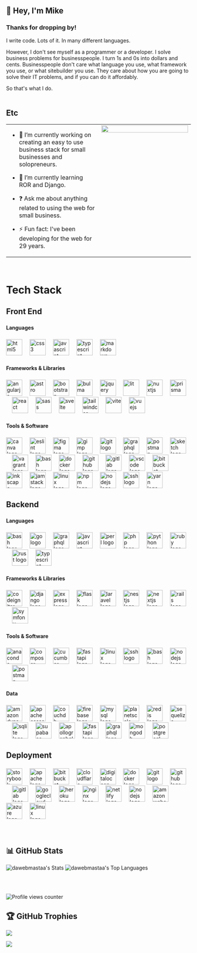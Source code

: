 ## 👋  Hey, I'm Mike   
  
### Thanks for dropping by!  
I write code. Lots of it. In many different languages.

However, I don't see myself as a programmer or a developer. I solve business problems for businesspeople. I turn 1s and 0s into dollars and cents. Businesspeople don't care what language you use, what framework you use, or what sitebuilder you use. They care about how you are going to solve their IT problems, and if you can do it affordably.

So that's what I do.  
<br/>  
## Etc 
<table><tr><td valign="top" width="50%">

- 🔭 I’m currently working on creating an easy to use business stack for small businesses and solopreneurs.  
  

- 🌱 I’m currently learning ROR and Django.  
  

- ❓ Ask me about anything related to using the web for small business.  
  

- ⚡ Fun fact: I've been developing for the web for 29 years.  


</td><td valign="top" width="50%">

<div align="center">
<img src="https://img.freepik.com/free-photo/programming-background-concept_23-2150170152.jpg?t=st=1736409252~exp=1736412852~hmac=77660d5c54c5197245a6c9b207bfe37ca8a8a8c0e11789812e7f89eb44d71e13&w=2000" align="center" style="width: 100%" />
</div>  


</td></tr></table>  

<br/>  

# Tech Stack

## Front End

###

#### Languages

###

<div align="left">
  <img src="https://cdn.jsdelivr.net/gh/devicons/devicon/icons/html5/html5-original.svg" height="44" alt="html5" title="HTML"  />
  <img width="12" />
  <img src="https://cdn.jsdelivr.net/gh/devicons/devicon/icons/css3/css3-original.svg" height="44" alt="css3" title="CSS"  />
  <img width="12" />
  <img src="https://cdn.jsdelivr.net/gh/devicons/devicon/icons/javascript/javascript-original.svg" height="44" alt="javascript" title="JavaScript"  />
  <img width="12" />
  <img src="https://cdn.jsdelivr.net/gh/devicons/devicon/icons/typescript/typescript-original.svg" height="44" alt="typescript" title="TypeScript"  />
  <img width="12" />
  <img src="https://skillicons.dev/icons?i=md" height="44" alt="markdown" title="Markdown & MDX"  />
</div>

###

<h4 align="left">Frameworks & Libraries</h4>

###

<div align="left">
  <img src="https://cdn.jsdelivr.net/gh/devicons/devicon/icons/angularjs/angularjs-original.svg" height="44" alt="angularjs" title="Angular"  />
  <img width="12" />
  <img src="https://skillicons.dev/icons?i=astro" height="44" alt="astro" title="Astro"  />
  <img width="12" />
  <img src="https://cdn.jsdelivr.net/gh/devicons/devicon/icons/bootstrap/bootstrap-original-wordmark.svg" height="44" alt="bootstrap" title="Bootstrap"  />
  <img width="12" />
  <img src="https://cdn.jsdelivr.net/gh/devicons/devicon/icons/bulma/bulma-plain.svg" height="44" alt="bulma" title="Bulma"  />
  <img width="12" />
  <!--
  <img src="https://cdn.jsdelivr.net/gh/devicons/devicon/icons/eleventy/eleventy-original.svg" height="44" alt="eleventy" title="Eleventy"  />
  <img width="12" />
  <img src="https://skillicons.dev/icons?i=ember" height="44" alt="ember" title="Ember" />
  <img width="12" />
  -->
  <img src="https://cdn.jsdelivr.net/gh/devicons/devicon/icons/jquery/jquery-plain-wordmark.svg" height="44" alt="jquery" title="jQuery" />
  <img width="12" />
  <!--
  <img src="https://cdn.jsdelivr.net/gh/devicons/devicon/icons/less/less-plain-wordmark.svg" height="44" alt="less" title="LESS"  />
  <img width="12" />
  -->
  <img src="https://skillicons.dev/icons?i=lit" height="44" alt="lit" title="Lit"  />
  <img width="12" />
  <img src="https://skillicons.dev/icons?i=nuxtjs" height="44" alt="nuxtjs" title="Nuxt"  />
  <img width="12" />
  <img src="https://skillicons.dev/icons?i=prisma" height="44" alt="prisma" title="Prisma"  />
  <img width="12" />
  <img src="https://cdn.jsdelivr.net/gh/devicons/devicon/icons/react/react-original-wordmark.svg" height="44" alt="react" title="React"  />
  <img width="12" />
  <img src="https://cdn.jsdelivr.net/gh/devicons/devicon/icons/sass/sass-original.svg" height="44" alt="sass" title="SASS"  />
  <img width="12" />
  <img src="https://cdn.jsdelivr.net/gh/devicons/devicon/icons/svelte/svelte-original.svg" height="44" alt="svelte" title="Svelte"  />
  <img width="12" />
  <img src="https://skillicons.dev/icons?i=tailwind" height="44" alt="tailwindcss" title="Tailwind"  />
  <img width="12" />
  <img src="https://skillicons.dev/icons?i=vite" height="44" alt="vite" title="Vite"  />
  <img width="12" />
  <img src="https://cdn.jsdelivr.net/gh/devicons/devicon/icons/vuejs/vuejs-original.svg" height="44" alt="vuejs" title="Vue"  />
</div>

###

<h4 align="left">Tools & Software</h4>

###

<div align="left">
  <img src="https://cdn.jsdelivr.net/gh/devicons/devicon/icons/canva/canva-original.svg" height="44" alt="canva logo"  />
  <img width="12" />
  <img src="https://cdn.jsdelivr.net/gh/devicons/devicon/icons/eslint/eslint-original.svg" height="44" alt="eslint logo"  />
  <img width="12" />
  <img src="https://cdn.jsdelivr.net/gh/devicons/devicon/icons/figma/figma-original.svg" height="44" alt="figma logo"  />
  <img width="12" />
  <img src="https://cdn.jsdelivr.net/gh/devicons/devicon/icons/gimp/gimp-original.svg" height="44" alt="gimp logo"  />
  <img width="12" />
  <img src="https://skillicons.dev/icons?i=git" height="44" alt="git logo"  />
  <img width="12" />
  <img src="https://cdn.simpleicons.org/graphql/E10098" height="44" alt="graphql logo"  />
  <img width="12" />
  <img src="https://skillicons.dev/icons?i=postman" height="44" alt="postman logo"  />
  <img width="12" />
  <img src="https://cdn.jsdelivr.net/gh/devicons/devicon/icons/sketch/sketch-original.svg" height="44" alt="sketch logo"  />
  <img width="12" />
  <img src="https://cdn.jsdelivr.net/gh/devicons/devicon/icons/vagrant/vagrant-original.svg" height="44" alt="vagrant logo"  />
  <img width="12" />
  <img src="https://cdn.jsdelivr.net/gh/devicons/devicon/icons/bash/bash-original.svg" height="44" alt="bash logo"  />
  <img width="12" />
  <img src="https://cdn.jsdelivr.net/gh/devicons/devicon/icons/docker/docker-original.svg" height="44" alt="docker logo"  />
  <img width="12" />
  <img src="https://skillicons.dev/icons?i=github" height="44" alt="github logo"  />
  <img width="12" />
  <img src="https://cdn.jsdelivr.net/gh/devicons/devicon/icons/gitlab/gitlab-original.svg" height="44" alt="gitlab logo"  />
  <img width="12" />
  <img src="https://cdn.jsdelivr.net/gh/devicons/devicon/icons/vscode/vscode-original.svg" height="44" alt="vscode logo"  />
  <img width="12" />
  <img src="https://cdn.jsdelivr.net/gh/devicons/devicon/icons/bitbucket/bitbucket-original.svg" height="44" alt="bitbucket logo"  />
  <img width="12" />
  <img src="https://cdn.jsdelivr.net/gh/devicons/devicon/icons/inkscape/inkscape-original.svg" height="44" alt="inkscape logo"  />
  <img width="12" />
  <img src="https://cdn.jsdelivr.net/gh/devicons/devicon/icons/jamstack/jamstack-original.svg" height="44" alt="jamstack logo"  />
  <img width="12" />
  <img src="https://cdn.jsdelivr.net/gh/devicons/devicon/icons/linux/linux-original.svg" height="44" alt="linux logo"  />
  <img width="12" />
  <img src="https://cdn.jsdelivr.net/gh/devicons/devicon/icons/npm/npm-original-wordmark.svg" height="44" alt="npm logo"  />
  <img width="12" />
  <img src="https://cdn.jsdelivr.net/gh/devicons/devicon/icons/nodejs/nodejs-original.svg" height="44" alt="nodejs logo"  />
  <img width="12" />
  <img src="https://cdn.jsdelivr.net/gh/devicons/devicon/icons/ssh/ssh-original.svg" height="44" alt="ssh logo"  />
  <img width="12" />
  <img src="https://cdn.jsdelivr.net/gh/devicons/devicon/icons/yarn/yarn-original.svg" height="44" alt="yarn logo"  />
</div>

###

<h2 align="left">Backend</h2>

###

<h4 align="left">Languages</h4>

###

<div align="left">
  <img src="https://cdn.jsdelivr.net/gh/devicons/devicon/icons/bash/bash-original.svg" height="44" alt="bash logo"  />
  <img width="12" />
  <img src="https://skillicons.dev/icons?i=go" height="44" alt="go logo"  />
  <img width="12" />
  <img src="https://skillicons.dev/icons?i=graphql" height="44" alt="graphql logo"  />
  <img width="12" />
  <img src="https://skillicons.dev/icons?i=js" height="44" alt="javascript logo"  />
  <img width="12" />
  <img src="https://skillicons.dev/icons?i=perl" height="44" alt="perl logo"  />
  <img width="12" />
  <img src="https://skillicons.dev/icons?i=php" height="44" alt="php logo"  />
  <img width="12" />
  <img src="https://skillicons.dev/icons?i=py" height="44" alt="python logo"  />
  <img width="12" />
  <img src="https://cdn.jsdelivr.net/gh/devicons/devicon/icons/ruby/ruby-original.svg" height="44" alt="ruby logo"  />
  <img width="12" />
  <img src="https://skillicons.dev/icons?i=rust" height="44" alt="rust logo"  />
  <img width="12" />
  <img src="https://skillicons.dev/icons?i=ts" height="44" alt="typescript logo"  />
</div>

###

<h4 align="left">Frameworks & Libraries</h4>

###

<div align="left">
  <img src="https://cdn.simpleicons.org/codeigniter/EF4223" height="44" alt="codeigniter logo"  />
  <img width="12" />
  <img src="https://skillicons.dev/icons?i=django" height="44" alt="django logo"  />
  <img width="12" />
  <img src="https://skillicons.dev/icons?i=express" height="44" alt="express logo"  />
  <img width="12" />
  <img src="https://skillicons.dev/icons?i=flask" height="44" alt="flask logo"  />
  <img width="12" />
  <img src="https://cdn.simpleicons.org/laravel/FF2D20" height="44" alt="laravel logo"  />
  <img width="12" />
  <img src="https://skillicons.dev/icons?i=nestjs" height="44" alt="nestjs logo"  />
  <img width="12" />
  <img src="https://skillicons.dev/icons?i=nextjs" height="44" alt="nextjs logo"  />
  <img width="12" />
  <img src="https://skillicons.dev/icons?i=rails" height="44" alt="rails logo"  />
  <img width="12" />
  <img src="https://skillicons.dev/icons?i=symfony" height="44" alt="symfony logo"  />
</div>

###

<h4 align="left">Tools & Software</h4>

###

<div align="left">
  <img src="https://cdn.jsdelivr.net/gh/devicons/devicon/icons/anaconda/anaconda-original.svg" height="44" alt="anaconda logo"  />
  <img width="12" />
  <img src="https://cdn.jsdelivr.net/gh/devicons/devicon/icons/composer/composer-original.svg" height="44" alt="composer logo"  />
  <img width="12" />
  <img src="https://cdn.simpleicons.org/cucumber/23D96C" height="44" alt="cucumber logo"  />
  <img width="12" />
  <img src="https://cdn.jsdelivr.net/gh/devicons/devicon/icons/fastapi/fastapi-original.svg" height="44" alt="fastapi logo"  />
  <img width="12" />
  <img src="https://cdn.jsdelivr.net/gh/devicons/devicon/icons/linux/linux-original.svg" height="44" alt="linux logo"  />
  <img width="12" />
  <img src="https://cdn.jsdelivr.net/gh/devicons/devicon/icons/ssh/ssh-original.svg" height="44" alt="ssh logo"  />
  <img width="12" />
  <img src="https://skillicons.dev/icons?i=bash" height="44" alt="bash logo"  />
  <img width="12" />
  <img src="https://cdn.simpleicons.org/nodedotjs/339933" height="44" alt="nodejs logo"  />
  <img width="12" />
  <img src="https://skillicons.dev/icons?i=postman" height="44" alt="postman logo"  />
</div>

###

<h4 align="left">Data</h4>

###

<div align="left">
  <img src="https://cdn.simpleicons.org/amazondynamodb/4053D6" height="44" alt="amazondynamodb logo"  />
  <img width="12" />
  <img src="https://skillicons.dev/icons?i=cassandra" height="44" alt="apachecassandra logo"  />
  <img width="12" />
  <img src="https://cdn.jsdelivr.net/gh/devicons/devicon/icons/couchdb/couchdb-original.svg" height="44" alt="couchdb logo"  />
  <img width="12" />
  <img src="https://cdn.jsdelivr.net/gh/devicons/devicon/icons/firebase/firebase-plain.svg" height="44" alt="firebase logo"  />
  <img width="12" />
  <img src="https://cdn.jsdelivr.net/gh/devicons/devicon/icons/mysql/mysql-original.svg" height="44" alt="mysql logo"  />
  <img width="12" />
  <img src="https://skillicons.dev/icons?i=planetscale" height="44" alt="planetscale logo"  />
  <img width="12" />
  <img src="https://cdn.jsdelivr.net/gh/devicons/devicon/icons/redis/redis-original.svg" height="44" alt="redis logo"  />
  <img width="12" />
  <img src="https://cdn.jsdelivr.net/gh/devicons/devicon/icons/sequelize/sequelize-original.svg" height="44" alt="sequelize logo"  />
  <img width="12" />
  <img src="https://cdn.jsdelivr.net/gh/devicons/devicon/icons/sqlite/sqlite-original.svg" height="44" alt="sqlite logo"  />
  <img width="12" />
  <img src="https://skillicons.dev/icons?i=supabase" height="44" alt="supabase logo"  />
  <img width="12" />
  <img src="https://skillicons.dev/icons?i=apollo" height="44" alt="apollographql logo"  />
  <img width="12" />
  <img src="https://skillicons.dev/icons?i=fastapi" height="44" alt="fastapi logo"  />
  <img width="12" />
  <img src="https://skillicons.dev/icons?i=graphql" height="44" alt="graphql logo"  />
  <img width="12" />
  <img src="https://skillicons.dev/icons?i=mongodb" height="44" alt="mongodb logo"  />
  <img width="12" />
  <img src="https://cdn.jsdelivr.net/gh/devicons/devicon/icons/postgresql/postgresql-original.svg" height="44" alt="postgresql logo"  />
</div>

###

<h2 align="left">Deployment</h2>

###

<div align="left">
  <img src="https://cdn.jsdelivr.net/gh/devicons/devicon/icons/storybook/storybook-original.svg" height="44" alt="storybook logo"  />
  <img width="12" />
  <img src="https://cdn.jsdelivr.net/gh/devicons/devicon/icons/apache/apache-original.svg" height="44" alt="apache logo"  />
  <img width="12" />
  <img src="https://cdn.jsdelivr.net/gh/devicons/devicon/icons/bitbucket/bitbucket-original.svg" height="44" alt="bitbucket logo"  />
  <img width="12" />
  <img src="https://skillicons.dev/icons?i=cloudflare" height="44" alt="cloudflare logo"  />
  <img width="12" />
  <img src="https://cdn.jsdelivr.net/gh/devicons/devicon/icons/digitalocean/digitalocean-original.svg" height="44" alt="digitalocean logo"  />
  <img width="12" />
  <img src="https://skillicons.dev/icons?i=docker" height="44" alt="docker logo"  />
  <img width="12" />
  <img src="https://cdn.jsdelivr.net/gh/devicons/devicon/icons/git/git-original.svg" height="44" alt="git logo"  />
  <img width="12" />
  <img src="https://skillicons.dev/icons?i=github" height="44" alt="github logo"  />
  <img width="12" />
  <img src="https://cdn.jsdelivr.net/gh/devicons/devicon/icons/gitlab/gitlab-original.svg" height="44" alt="gitlab logo"  />
  <img width="12" />
  <img src="https://skillicons.dev/icons?i=gcp" height="44" alt="googlecloud logo"  />
  <img width="12" />
  <img src="https://cdn.jsdelivr.net/gh/devicons/devicon/icons/heroku/heroku-original.svg" height="44" alt="heroku logo"  />
  <img width="12" />
  <img src="https://skillicons.dev/icons?i=nginx" height="44" alt="nginx logo"  />
  <img width="12" />
  <img src="https://skillicons.dev/icons?i=netlify" height="44" alt="netlify logo"  />
  <img width="12" />
  <img src="https://skillicons.dev/icons?i=nodejs" height="44" alt="nodejs logo"  />
  <img width="12" />
  <img src="https://skillicons.dev/icons?i=aws" height="44" alt="amazonwebservices logo"  />
  <img width="12" />
  <img src="https://cdn.jsdelivr.net/gh/devicons/devicon/icons/azure/azure-original.svg" height="44" alt="azure logo"  />
  <img width="12" />
  <img src="https://skillicons.dev/icons?i=linux" height="44" alt="linux logo"  />
</div>

###

<br/>

## 📊 GitHub Stats 

![dawebmastaa's Stats](https://github-readme-stats.vercel.app/api?username=dawebmastaa&theme=dark&show_icons=true&hide_border=true&count_private=true&bg_color=00000000)
![dawebmastaa's Top Languages](https://github-readme-stats.vercel.app/api/top-langs/?username=dawebmastaa&theme=dark&show_icons=true&hide_border=true&layout=compact&bg_color=00000000)

<!---
![dawebmastaa's Streak](https://github-readme-streak-stats.herokuapp.com/?user=dawebmastaa&theme=dark&hide_border=true)
--->

<br/>  
<br/>  

![Profile views counter](https://komarev.com/ghpvc/?username=dawebmastaa&&style=flat-square)

## 🏆 GitHub Trophies

![](https://github-profile-trophy.vercel.app/?username=Dawebmastaa&theme=darkhub&no-frame=false&no-bg=false&margin-w=4)


[![](https://visitcount.itsvg.in/api?id=dawebmastaa&icon=0&color=0)](https://visitcount.itsvg.in)

